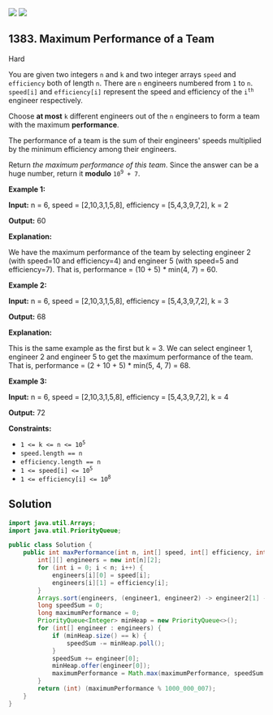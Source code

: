 [![](https://img.shields.io/github/stars/javadev/LeetCode-in-Java?label=Stars&style=flat-square)](https://github.com/javadev/LeetCode-in-Java)
[![](https://img.shields.io/github/forks/javadev/LeetCode-in-Java?label=Fork%20me%20on%20GitHub%20&style=flat-square)](https://github.com/javadev/LeetCode-in-Java/fork)

## 1383\. Maximum Performance of a Team

Hard

You are given two integers `n` and `k` and two integer arrays `speed` and `efficiency` both of length `n`. There are `n` engineers numbered from `1` to `n`. `speed[i]` and `efficiency[i]` represent the speed and efficiency of the <code>i<sup>th</sup></code> engineer respectively.

Choose **at most** `k` different engineers out of the `n` engineers to form a team with the maximum **performance**.

The performance of a team is the sum of their engineers' speeds multiplied by the minimum efficiency among their engineers.

Return _the maximum performance of this team_. Since the answer can be a huge number, return it **modulo** <code>10<sup>9</sup> + 7</code>.

**Example 1:**

**Input:** n = 6, speed = [2,10,3,1,5,8], efficiency = [5,4,3,9,7,2], k = 2

**Output:** 60

**Explanation:**

We have the maximum performance of the team by selecting engineer 2 (with speed=10 and efficiency=4) and engineer 5 (with speed=5 and efficiency=7). That is, performance = (10 + 5) \* min(4, 7) = 60.

**Example 2:**

**Input:** n = 6, speed = [2,10,3,1,5,8], efficiency = [5,4,3,9,7,2], k = 3

**Output:** 68

**Explanation:**

This is the same example as the first but k = 3. We can select engineer 1, engineer 2 and engineer 5 to get the maximum performance of the team. That is, performance = (2 + 10 + 5) \* min(5, 4, 7) = 68.

**Example 3:**

**Input:** n = 6, speed = [2,10,3,1,5,8], efficiency = [5,4,3,9,7,2], k = 4

**Output:** 72

**Constraints:**

*   <code>1 <= k <= n <= 10<sup>5</sup></code>
*   `speed.length == n`
*   `efficiency.length == n`
*   <code>1 <= speed[i] <= 10<sup>5</sup></code>
*   <code>1 <= efficiency[i] <= 10<sup>8</sup></code>

## Solution

```java
import java.util.Arrays;
import java.util.PriorityQueue;

public class Solution {
    public int maxPerformance(int n, int[] speed, int[] efficiency, int k) {
        int[][] engineers = new int[n][2];
        for (int i = 0; i < n; i++) {
            engineers[i][0] = speed[i];
            engineers[i][1] = efficiency[i];
        }
        Arrays.sort(engineers, (engineer1, engineer2) -> engineer2[1] - engineer1[1]);
        long speedSum = 0;
        long maximumPerformance = 0;
        PriorityQueue<Integer> minHeap = new PriorityQueue<>();
        for (int[] engineer : engineers) {
            if (minHeap.size() == k) {
                speedSum -= minHeap.poll();
            }
            speedSum += engineer[0];
            minHeap.offer(engineer[0]);
            maximumPerformance = Math.max(maximumPerformance, speedSum * engineer[1]);
        }
        return (int) (maximumPerformance % 1000_000_007);
    }
}
```